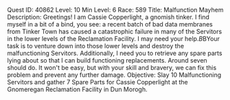 Quest ID: 40862
Level: 10
Min Level: 6
Race: 589
Title: Malfunction Mayhem
Description: Greetings! I am Cassie Copperlight, a gnomish tinker. I find myself in a bit of a bind, you see: a recent batch of bad data membranes from Tinker Town has caused a catastrophic failure in many of the Servitors in the lower levels of the Reclamation Facility. I may need your help.$B$BYour task is to venture down into those lower levels and destroy the malfunctioning Servitors. Additionally, I need you to retrieve any spare parts lying about so that I can build functioning replacements. Around seven should do. It won't be easy, but with your skill and bravery, we can fix this problem and prevent any further damage.
Objective: Slay 10 Malfunctioning Servitors and gather 7 Spare Parts for Cassie Copperlight at the Gnomeregan Reclamation Facility in Dun Morogh.
